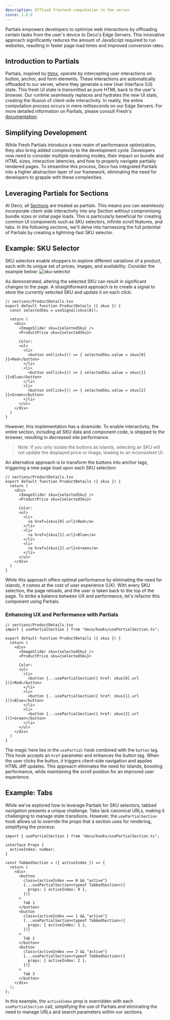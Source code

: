```yaml
---
description: Offload frontend computation to the server
since: 1.0.0
---
```


Partials empowers developers to optimize web interactions by offloading certain
tasks from the user's device to Deco's Edge Servers. This innovative approach
significantly reduces the amount of JavaScript required to run websites,
resulting in faster page load times and improved conversion rates.

## Introduction to Partials

Partials, inspired by [htmx](https://htmx.org/docs/), operate by intercepting
user interactions on button, anchor, and form elements. These interactions are
automatically offloaded to our server, where they generate a new User Interface
(UI) state. This fresh UI state is transmitted as pure HTML back to the user's
browser. Our runtime seamlessly replaces and hydrates the new UI state, creating
the illusion of client-side interactivity. In reality, the entire computation
process occurs in mere milliseconds on our Edge Servers. For more detailed
information on Partials, please consult Fresh's
[documentation](https://github.com/denoland/fresh/issues/1609).

## Simplifying Development

While Fresh Partials introduce a new realm of performance optimization, they
also bring added complexity to the development cycle. Developers now need to
consider multiple rendering modes, their impact on bundle and HTML sizes,
interaction latencies, and how to properly navigate partially rendered pages. To
streamline this process, Deco has integrated Partials into a higher abstraction
layer of our framework, eliminating the need for developers to grapple with
these complexities.

## Leveraging Partials for Sections

At Deco, all [Sections](/docs/en/concepts/section) are treated as partials. This
means you can seamlessly incorporate client-side interactivity into any Section
without compromising bundle sizes or initial page loads. This is particularly
beneficial for creating common UI components such as SKU selectors, infinite
scroll features, and tabs. In the following sections, we'll delve into
harnessing the full potential of Partials by creating a lightning-fast SKU
selector.

## Example: SKU Selector

SKU selectors enable shoppers to explore different variations of a product, each
with its unique set of prices, images, and availability. Consider the example
below:
![sku-selector](https://github.com/deco-sites/starting/assets/1753396/cdaca2fc-34cd-404b-8679-d159872f7faa)

As demonstrated, altering the selected SKU can result in significant changes to
the page. A straightforward approach is to create a signal to store the
currently selected SKU and update it on each click:

```tsx
// sections/ProductDetails.tsx
export default function ProductDetails ({ skus }) {
  const selectedSku = useSignal(skus[0]);
  
  return (
    <div>
      <ImageSlider sku={selectedSku} />
      <ProductPrice sku={selectedSku}>

      Color:
      <ul>
        <li>
          <button onClick={() => { selectedSku.value = skus[0] }}>Red</button>
        </li>
        <li>
          <button onClick={() => { selectedSku.value = skus[1] }}>Blue</button>
        </li>
        <li>
          <button onClick={() => { selectedSku.value = skus[2] }}>Green</button>
        </li>
      </ul>
    </div>
  )
}
```

However, this implementation has a downside. To enable interactivity, the entire
section, including all SKU data and component code, is shipped to the browser,
resulting in decreased site performance.

> Note: If you only isolate the buttons as islands, selecting an SKU will not
> update the displayed price or image, leading to an inconsistent UI.

An alternative approach is to transform the buttons into anchor tags, triggering
a new page load upon each SKU selection:

```tsx
// sections/ProductDetails.tsx
export default function ProductDetails ({ skus }) {
  return (
    <div>
      <ImageSlider sku={selectedSku} />
      <ProductPrice sku={selectedSku}>

      Color:
      <ul>
        <li>
          <a href={skus[0].url}>Red</a>
        </li>
        <li>
          <a href={skus[1].url}>Blue</a>
        </li>
        <li>
          <a href={skus[2].url}>Green</a>
        </li>
      </ul>
    </div>
  )
}
```

While this approach offers optimal performance by eliminating the need for
islands, it comes at the cost of user experience (UX). With every SKU selection,
the page reloads, and the user is taken back to the top of the page. To strike a
balance between UX and performance, let's refactor this component using
Partials.

### Enhancing UX and Performance with Partials

```tsx
// sections/ProductDetails.tsx
import { usePartialSection } from "deco/hooks/usePartialSection.ts";

export default function ProductDetails ({ skus }) {
  return (
    <div>
      <ImageSlider sku={selectedSku} />
      <ProductPrice sku={selectedSku}>

      Color:
      <ul>
        <li>
          <button {...usePartialSection({ href: skus[0].url })}>Red</button>
        </li>
        <li>
          <button {...usePartialSection({ href: skus[1].url })}>Blue</button>
        </li>
        <li>
          <button {...usePartialSection({ href: skus[2].url })}>Green</button>
        </li>
      </ul>
    </div>
  )
}
```

The magic here lies in the `usePartial` hook combined with the `button` tag.
This hook accepts an `href` parameter and enhances the button tag. When the user
clicks the button, it triggers client-side navigation and applies HTML diff
updates. This approach eliminates the need for islands, boosting performance,
while maintaining the scroll position for an improved user experience.

## Example: Tabs

While we've explored how to leverage Partials for SKU selectors, tabbed
navigation presents a unique challenge. Tabs lack canonical URLs, making it
challenging to manage state transitions. However, the `usePartialSection` hook
allows us to override the props that a section uses for rendering, simplifying
the process:

```tsx
import { usePartialSection } from "deco/hooks/usePartialSection.ts";

interface Props {
  activeIndex: number;
}

const TabbedSection = ({ activeIndex }) => {
  return (
    <div>
      <button
        class={activeIndex === 0 && "active"}
        {...usePartialSection<typeof TabbedSection>({
          props: { activeIndex: 0 },
        })}
      >
        Tab 1
      </button>
      <button
        class={activeIndex === 1 && "active"}
        {...usePartialSection<typeof TabbedSection>({
          props: { activeIndex: 1 },
        })}
      >
        Tab 2
      </button>
      <button
        class={activeIndex === 2 && "active"}
        {...usePartialSection<typeof TabbedSection>({
          props: { activeIndex: 2 },
        })}
      >
        Tab 3
      </button>
    </div>
  );
};
```

In this example, the `activeIndex` prop is overridden with each
`usePartialSection` call, simplifying the use of Partials and eliminating the
need to manage URLs and search parameters within our sections.
